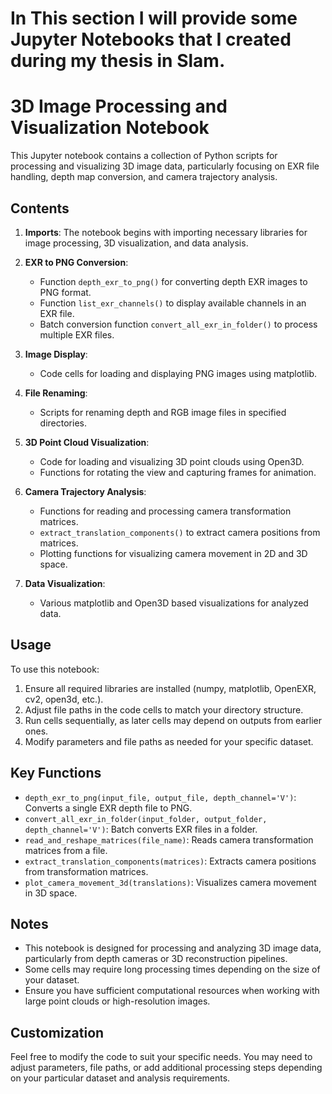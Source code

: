 # In This section I will provide some Jupyter Notebooks that I created during my thesis in Slam.


# 3D Image Processing and Visualization Notebook

This Jupyter notebook contains a collection of Python scripts for processing and visualizing 3D image data, particularly focusing on EXR file handling, depth map conversion, and camera trajectory analysis.

## Contents

1. **Imports**: The notebook begins with importing necessary libraries for image processing, 3D visualization, and data analysis.

2. **EXR to PNG Conversion**: 
   - Function `depth_exr_to_png()` for converting depth EXR images to PNG format.
   - Function `list_exr_channels()` to display available channels in an EXR file.
   - Batch conversion function `convert_all_exr_in_folder()` to process multiple EXR files.

3. **Image Display**: 
   - Code cells for loading and displaying PNG images using matplotlib.

4. **File Renaming**:
   - Scripts for renaming depth and RGB image files in specified directories.

5. **3D Point Cloud Visualization**:
   - Code for loading and visualizing 3D point clouds using Open3D.
   - Functions for rotating the view and capturing frames for animation.

6. **Camera Trajectory Analysis**:
   - Functions for reading and processing camera transformation matrices.
   - `extract_translation_components()` to extract camera positions from matrices.
   - Plotting functions for visualizing camera movement in 2D and 3D space.

7. **Data Visualization**:
   - Various matplotlib and Open3D based visualizations for analyzed data.

## Usage

To use this notebook:

1. Ensure all required libraries are installed (numpy, matplotlib, OpenEXR, cv2, open3d, etc.).
2. Adjust file paths in the code cells to match your directory structure.
3. Run cells sequentially, as later cells may depend on outputs from earlier ones.
4. Modify parameters and file paths as needed for your specific dataset.

## Key Functions

- `depth_exr_to_png(input_file, output_file, depth_channel='V')`: Converts a single EXR depth file to PNG.
- `convert_all_exr_in_folder(input_folder, output_folder, depth_channel='V')`: Batch converts EXR files in a folder.
- `read_and_reshape_matrices(file_name)`: Reads camera transformation matrices from a file.
- `extract_translation_components(matrices)`: Extracts camera positions from transformation matrices.
- `plot_camera_movement_3d(translations)`: Visualizes camera movement in 3D space.

## Notes

- This notebook is designed for processing and analyzing 3D image data, particularly from depth cameras or 3D reconstruction pipelines.
- Some cells may require long processing times depending on the size of your dataset.
- Ensure you have sufficient computational resources when working with large point clouds or high-resolution images.

## Customization

Feel free to modify the code to suit your specific needs. You may need to adjust parameters, file paths, or add additional processing steps depending on your particular dataset and analysis requirements.